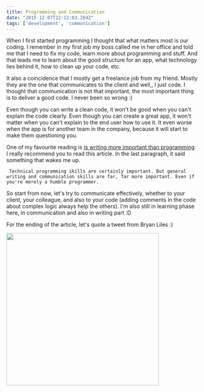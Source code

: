 ```yaml
---
title: Programming and Communication
date: "2015-12-07T22:12:03.284Z"
tags: ['development', 'communication']
---
```


When I first started programming I thought that what matters most is our coding. I remember in my first job my boss called me in her office and told me that I need to fix my code, learn more about programming and stuff. And that leads me to learn about the good structure for an app, what technology lies behind it, how to clean up your code, etc. 

It also a coincidence that I mostly get a freelance job from my friend. Mostly they are the one that communicates to the client and well,, I just code. I thought that communication is not that important, the most important thing is to deliver a good code. I never been so wrong :)

Even though you can write a clean code, it won't be good when you can't explain the code clearly. Even though you can create a great app, it won't matter when you can't explain to the end user how to use it. It even worse when the app is for another team in the company, because it will start to make them questioning you.

One of my favourite reading is [Is writing more important than programming](http://blog.codinghorror.com/is-writing-more-important-than-programming/). I really recommend you to read this article. In the last paragraph, it said something that wakes me up.

``` Technical programming skills are certainly important. But general writing and communication skills are far, far more important. Even if you're merely a humble programmer.```

So start from now, let's try to communicate effectively, whether to your client, your colleague, and also to your code (adding comments in the code about complex logic always help the others). I'm also still in learning phase here, in communication and also in writing part :D

For the ending of the article, let's quote a tweet from Bryan Liles :)

<img class="pure-img-responsive" src="/images/bryan_liles.png" width="400">